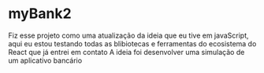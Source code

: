 # myBank2
 
Fiz esse projeto como uma atualização da ideia que eu tive em javaScript, aqui eu estou testando todas as blibiotecas e ferramentas do ecosistema do React que já entrei em contato 
A ideia foi desenvolver uma simulação de um aplicativo bancário